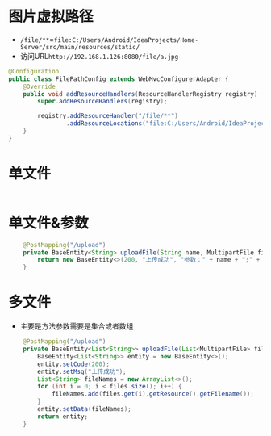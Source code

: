 # 图片虚拟路径

* `/file/**`=`file:C:/Users/Android/IdeaProjects/Home-Server/src/main/resources/static/`
* 访问URL` http://192.168.1.126:8080/file/a.jpg `

```java
@Configuration
public class FilePathConfig extends WebMvcConfigurerAdapter {
    @Override
    public void addResourceHandlers(ResourceHandlerRegistry registry) {
        super.addResourceHandlers(registry);

        registry.addResourceHandler("/file/**")
                .addResourceLocations("file:C:/Users/Android/IdeaProjects/Home-Server/src/main/resources/static/");
    }
}
```



# 单文件

```

```

# 单文件&参数

```java
    @PostMapping("/upload")
    private BaseEntity<String> uploadFile(String name, MultipartFile file) {
        return new BaseEntity<>(200, "上传成功", "参数：" + name + ";" + "文件名：" + file.getResource().getFilename());
    }
```

# 多文件

* 主要是方法参数需要是集合或者数组

```java
    @PostMapping("/upload")
    private BaseEntity<List<String>> uploadFile(List<MultipartFile> files) {
        BaseEntity<List<String>> entity = new BaseEntity<>();
        entity.setCode(200);
        entity.setMsg("上传成功");
        List<String> fileNames = new ArrayList<>();
        for (int i = 0; i < files.size(); i++) {
            fileNames.add(files.get(i).getResource().getFilename());
        }
        entity.setData(fileNames);
        return entity;
    }
```


